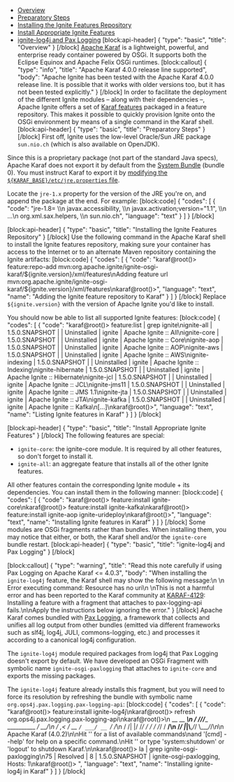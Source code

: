 * [Overview](#overview)
* [Preparatory Steps](#preparatory-steps)
* [Installing the Ignite Features Repository](#installing-the-ignite-features-repository)
* [Install Appropriate Ignite Features](#install-appropriate-ignite-features)
* [ignite-log4j and Pax Logging](#ignite-log4j-and-pax-logging)
[block:api-header]
{
  "type": "basic",
  "title": "Overview"
}
[/block]
[Apache Karaf](https://karaf.apache.org/) is a lightweight, powerful, and enterprise ready container powered by OSGi. It supports both the Eclipse Equinox and Apache Felix OSGi runtimes.
[block:callout]
{
  "type": "info",
  "title": "Apache Karaf 4.0.0 release line supported",
  "body": "Apache Ignite has been tested with the Apache Karaf 4.0.0 release line. It is possible that it works with older versions too, but it has not been tested explicitly."
}
[/block]
In order to facilitate the deployment of the different Ignite modules – along with their dependencies –, Apache Ignite offers a set of [Karaf features](https://karaf.apache.org/manual/latest/users-guide/provisioning.html) packaged in a feature repository. This makes it possible to quickly provision Ignite onto the OSGi environment by means of a single command in the Karaf shell.
[block:api-header]
{
  "type": "basic",
  "title": "Preparatory Steps"
}
[/block]
First off, Ignite uses the low-level Oracle/Sun JRE package `sun.nio.ch` (which is also available on OpenJDK).

Since this is a proprietary package (not part of the standard Java specs), Apache Karaf does not export it by default from the [System Bundle](http://wiki.osgi.org/wiki/System_Bundle) (bundle 0). You must instruct Karaf to export it by [modifying the `${KARAF_BASE}/etc/jre.properties` file](https://karaf.apache.org/manual/latest-2.2.x/users-guide/jre-tuning.html).

Locate the `jre-1.x` property for the version of the JRE you're on, and append the package at the end. For example:
[block:code]
{
  "codes": [
    {
      "code": "jre-1.8= \\\n javax.accessibility, \\\n javax.activation;version=\"1.1\", \\\n ...\n org.xml.sax.helpers, \\\n sun.nio.ch",
      "language": "text"
    }
  ]
}
[/block]

[block:api-header]
{
  "type": "basic",
  "title": "Installing the Ignite Features Repository"
}
[/block]
Use the following command in the Apache Karaf shell to install the Ignite features repository, making sure your container has access to the Internet or to an alternate Maven repository containing the Ignite artifacts:
[block:code]
{
  "codes": [
    {
      "code": "karaf@root()> feature:repo-add mvn:org.apache.ignite/ignite-osgi-karaf/${ignite.version}/xml/features\nAdding feature url mvn:org.apache.ignite/ignite-osgi-karaf/${ignite.version}/xml/features\nkaraf@root()>",
      "language": "text",
      "name": "Adding the Ignite feature repository to Karaf"
    }
  ]
}
[/block]
Replace `${ignite.version}` with the version of Apache Ignite you'd like to install.

You should now be able to list all supported Ignite features:
[block:code]
{
  "codes": [
    {
      "code": "karaf@root()> feature:list | grep ignite\nignite-all                    | 1.5.0.SNAPSHOT   |          | Uninstalled | ignite                   | Apache Ignite :: All\nignite-core                   | 1.5.0.SNAPSHOT   |          | Uninstalled | ignite                   | Apache Ignite :: Core\nignite-aop                    | 1.5.0.SNAPSHOT   |          | Uninstalled | ignite                   | Apache Ignite :: AOP\nignite-aws                    | 1.5.0.SNAPSHOT   |          | Uninstalled | ignite                   | Apache Ignite :: AWS\nignite-indexing               | 1.5.0.SNAPSHOT   |          | Uninstalled | ignite                   | Apache Ignite :: Indexing\nignite-hibernate              | 1.5.0.SNAPSHOT   |          | Uninstalled | ignite                   | Apache Ignite :: Hibernate\nignite-jcl                    | 1.5.0.SNAPSHOT   |          | Uninstalled | ignite                   | Apache Ignite :: JCL\nignite-jms11                  | 1.5.0.SNAPSHOT   |          | Uninstalled | ignite                   | Apache Ignite :: JMS 1.1\nignite-jta                    | 1.5.0.SNAPSHOT   |          | Uninstalled | ignite                   | Apache Ignite :: JTA\nignite-kafka                  | 1.5.0.SNAPSHOT   |          | Uninstalled | ignite                   | Apache Ignite :: Kafka\n[...]\nkaraf@root()>",
      "language": "text",
      "name": "Listing Ignite features in Karaf"
    }
  ]
}
[/block]

[block:api-header]
{
  "type": "basic",
  "title": "Install Appropriate Ignite Features"
}
[/block]
The following features are special:

* `ignite-core`: the ignite-core module. It is required by all other features, so don't forget to install it.
* `ignite-all`: an aggregate feature that installs all of the other Ignite features.

All other features contain the corresponding Ignite module + its dependencies. You can install them in the following manner:
[block:code]
{
  "codes": [
    {
      "code": "karaf@root()> feature:install ignite-core\nkaraf@root()> feature:install ignite-kafka\nkaraf@root()> feature:install ignite-aop ignite-urideploy\nkaraf@root()>",
      "language": "text",
      "name": "Installing Ignite features in Karaf"
    }
  ]
}
[/block]
Some modules are OSGi fragments rather than bundles. When installing them, you may notice that either, or both, the Karaf shell and/or the `ignite-core` bundle restart.
[block:api-header]
{
  "type": "basic",
  "title": "ignite-log4j and Pax Logging"
}
[/block]

[block:callout]
{
  "type": "warning",
  "title": "Read this note carefully if using Pax Logging on Apache Karaf <= 4.0.3",
  "body": "When installing the `ignite-log4j` feature, the Karaf shell may show the following message:\n    \n    Error executing command: Resource has no uri\n    \nThis is not a harmful error and has been reported to the Karaf community at [KARAF-4129](https://issues.apache.org/jira/browse/KARAF-4129): Installing a feature with a fragment that attaches to pax-logging-api fails.\n\nApply the instructions below ignoring the error."
}
[/block]
Apache Karaf comes bundled with [Pax Logging](https://ops4j1.jira.com/wiki/display/paxlogging/Pax+Logging), a framework that collects and unifies all log output from other bundles (emitted via different frameworks such as slf4j, log4j, JULI, commons-logging, etc.) and processes it according to a canonical log4j configuration.

The `ignite-log4j` module required packages from log4j that Pax Logging doesn't export by default. We have developed an OSGi Fragment with symbolic name `ignite-osgi-paxlogging` that attaches to `ignite-core` and exports the missing packages.

The `ignite-log4j` feature already installs this fragment, but you will need to force its resolution by refreshing the bundle with symbolic name `org.ops4j.pax.logging.pax-logging-api`:
[block:code]
{
  "codes": [
    {
      "code": "karaf@root()> feature:install ignite-log4j\nkaraf@root()> refresh org.ops4j.pax.logging.pax-logging-api\nkaraf@root()>\n        __ __                  ____\n       / //_/____ __________ _/ __/\n      / ,<  / __ `/ ___/ __ `/ /_\n     / /| |/ /_/ / /  / /_/ / __/\n    /_/ |_|\\__,_/_/   \\__,_/_/\n\n  Apache Karaf (4.0.2)\n\nHit '<tab>' for a list of available commands\nand '[cmd] --help' for help on a specific command.\nHit '<ctrl-d>' or type 'system:shutdown' or 'logout' to shutdown Karaf.\n\nkaraf@root()> la | grep ignite-osgi-paxlogging\n75 | Resolved  |   8 | 1.5.0.SNAPSHOT                            | ignite-osgi-paxlogging, Hosts: 1\nkaraf@root()> ",
      "language": "text",
      "name": "Installing ignite-log4j in Karaf"
    }
  ]
}
[/block]